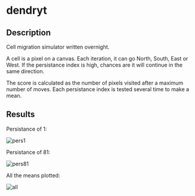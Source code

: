 # dendryt

## Description
Cell migration simulator written overnight.

A cell is a pixel on a canvas. Each iteration, it can go North, South, East or West. If the persistance index is high, chances are it will continue in the same direction.

The score is calculated as the number of pixels visited after a maximum number of moves. Each persistance index is tested several time to make a mean.

## Results

Persistance of 1:

![pers1](https://i.imgur.com/s0eoSYe.png)

Persistance of 81:

![pers81](https://i.imgur.com/Hjgktlp.png)

All the means plotted:

![all](https://imgur.com/a/7mQ4O)
